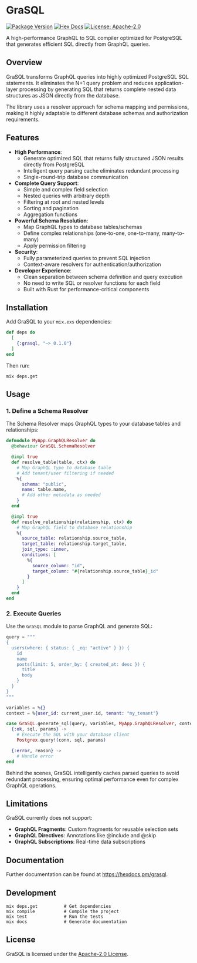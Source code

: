 # GraSQL

[![Package Version](https://img.shields.io/hexpm/v/grasql)](https://hex.pm/packages/grasql)
[![Hex Docs](https://img.shields.io/badge/hex-docs-ffaff3)](https://hexdocs.pm/grasql/)
[![License: Apache-2.0](https://img.shields.io/badge/License-Apache--2.0-blue.svg)](https://www.apache.org/licenses/LICENSE-2.0)

A high-performance GraphQL to SQL compiler optimized for PostgreSQL that generates efficient SQL directly from GraphQL queries.

## Overview

GraSQL transforms GraphQL queries into highly optimized PostgreSQL SQL statements. It eliminates the N+1 query problem and reduces application-layer processing by generating SQL that returns complete nested data structures as JSON directly from the database.

The library uses a resolver approach for schema mapping and permissions, making it highly adaptable to different database schemas and authorization requirements.

## Features

- **High Performance**:
  - Generate optimized SQL that returns fully structured JSON results directly from PostgreSQL
  - Intelligent query parsing cache eliminates redundant processing
  - Single-round-trip database communication
- **Complete Query Support**:
  - Simple and complex field selection
  - Nested queries with arbitrary depth
  - Filtering at root and nested levels
  - Sorting and pagination
  - Aggregation functions
- **Powerful Schema Resolution**:
  - Map GraphQL types to database tables/schemas
  - Define complex relationships (one-to-one, one-to-many, many-to-many)
  - Apply permission filtering
- **Security**:
  - Fully parameterized queries to prevent SQL injection
  - Context-aware resolvers for authentication/authorization
- **Developer Experience**:
  - Clean separation between schema definition and query execution
  - No need to write SQL or resolver functions for each field
  - Built with Rust for performance-critical components

## Installation

Add GraSQL to your `mix.exs` dependencies:

```elixir
def deps do
  [
    {:grasql, "~> 0.1.0"}
  ]
end
```

Then run:

```shell
mix deps.get
```

## Usage

### 1. Define a Schema Resolver

The Schema Resolver maps GraphQL types to your database tables and relationships:

```elixir
defmodule MyApp.GraphQLResolver do
  @behaviour GraSQL.SchemaResolver

  @impl true
  def resolve_table(table, ctx) do
    # Map GraphQL type to database table
    # Add tenant/user filtering if needed
    %{
      schema: "public",
      name: table.name,
      # Add other metadata as needed
    }
  end

  @impl true
  def resolve_relationship(relationship, ctx) do
    # Map GraphQL field to database relationship
    %{
      source_table: relationship.source_table,
      target_table: relationship.target_table,
      join_type: :inner,
      conditions: [
        %{
          source_column: "id",
          target_column: "#{relationship.source_table}_id"
        }
      ]
    }
  end
end
```

### 2. Execute Queries

Use the `GraSQL` module to parse GraphQL and generate SQL:

```elixir
query = """
{
  users(where: { status: { _eq: "active" } }) {
    id
    name
    posts(limit: 5, order_by: { created_at: desc }) {
      title
      body
    }
  }
}
"""

variables = %{}
context = %{user_id: current_user.id, tenant: "my_tenant"}

case GraSQL.generate_sql(query, variables, MyApp.GraphQLResolver, context) do
  {:ok, sql, params} ->
    # Execute the SQL with your database client
    Postgrex.query!(conn, sql, params)

  {:error, reason} ->
    # Handle error
end
```

Behind the scenes, GraSQL intelligently caches parsed queries to avoid redundant processing, ensuring optimal performance even for complex GraphQL operations.

## Limitations

GraSQL currently does not support:

- **GraphQL Fragments**: Custom fragments for reusable selection sets
- **GraphQL Directives**: Annotations like @include and @skip
- **GraphQL Subscriptions**: Real-time data subscriptions

## Documentation

Further documentation can be found at <https://hexdocs.pm/grasql>.

## Development

```shell
mix deps.get          # Get dependencies
mix compile           # Compile the project
mix test              # Run the tests
mix docs              # Generate documentation
```

## License

GraSQL is licensed under the [Apache-2.0 License](LICENSE).
